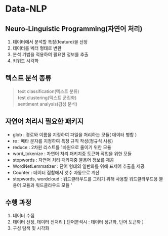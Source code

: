 # Data-NLP

## Neuro-Linguistic Programming(자연어 처리)
1) 데이터에서 분석할 특징(feature)을 선정
2) 데이터를 벡터 형태로 변환
3) 분석 기법을 적용하여 필요한 정보를 추출
4) 키워드 시각화

## 텍스트 분석 종류  
>text classification(텍스트 분류)  
test clustering(텍스트 군집화)  
sentiment analysis(감성 분석)  

## 자연어 처리시 필요한 패키지
- glob : 경로와 이름을 지정하여 파일을 처리하는 모듈( 데이터 병합 )
- re : 메타 문자를 지정하여 특정 규칙 작성(정규식 사용)
- reduce : 2차원 리스트를 1차원으로 줄이기 위한 모듈
- word_tokenize : 자연어 처리 패키지중 토큰화 작업을 위한 모듈
- stopwords : 자연어 처리 패키지중 불용어 정보를 제공
- WordNetLemmatizer : 단어 형태의 일반화를 위해 표제어 추출을 제공
- Counter : 데이터 집합에서 갯수 자동으로 계산
- stopwords, wordcloud : 워드클라우드를 그리기 위해 사용할 워드클라우드용 불용어 모듈과 워드클라우드 모듈
'
## 수행 과정
1) 데이터 수집
2) 데이터 선정, 데이터 전처리 [ 단어분석시 : 데이터 정규화, 단어 토큰화 ]
3) 구성 탐색 및 시각화
